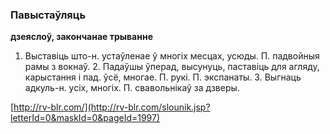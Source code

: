 ### Павыстаўляць
**дзеяслоў, закончанае трыванне**

1. Выставіць што-н. устаўленае ў многіх месцах, усюды. П. падвойныя рамы з вокнаў. 2. Падаўшы ўперад, высунуць, паставіць для агляду, карыстання і пад. ўсё, многае. П. рукі. П. экспанаты. 3. Выгнаць адкуль-н. усіх, многіх. П. свавольнікаў за дзверы.

<a rel="author">[http://rv-blr.com/](http://rv-blr.com/slounik.jsp?letterId=0&maskId=0&pageId=1997)</a>

